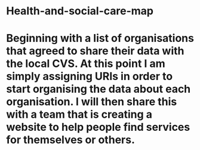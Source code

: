 # Health-and-social-care-map
# Beginning with a list of organisations that agreed to share their data with the local CVS. At this point I am simply assigning URIs in order to start organising the data about each organisation. I will then share this with a team that is creating a website to help people find services for themselves or others.
